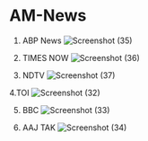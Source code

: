 # AM-News
1. ABP News
![Screenshot (35)](https://github.com/user-attachments/assets/7df2e921-1693-420b-83c5-36352947af54)

2. TIMES NOW
![Screenshot (36)](https://github.com/user-attachments/assets/ab58416d-9beb-4fd8-be45-8270830e20d4)

3. NDTV
![Screenshot (37)](https://github.com/user-attachments/assets/1ab73a03-29b9-4968-a46c-c879148f5615)

4.TOI
![Screenshot (32)](https://github.com/user-attachments/assets/ab1ff53e-0ba1-4d72-b5a5-511c09396528)

5. BBC
![Screenshot (33)](https://github.com/user-attachments/assets/5fcee75f-c8db-4793-8b2c-349e8ddfc5a5)

6. AAJ TAK
![Screenshot (34)](https://github.com/user-attachments/assets/fc8ca2ce-dc0f-48a8-842c-2eb023ef6e88)
